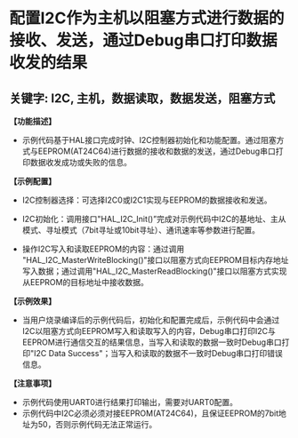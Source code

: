 # 配置I2C作为主机以阻塞方式进行数据的接收、发送，通过Debug串口打印数据收发的结果
## 关键字: I2C, 主机，数据读取，数据发送，阻塞方式

**【功能描述】**
+ 示例代码基于HAL接口完成时钟、I2C控制器初始化和功能配置。通过阻塞方式与EEPROM(AT24C64)进行数据的接收和数据的发送，通过Debug串口打印数据收发成功或失败的信息。

**【示例配置】**
+ I2C控制器选择：可选择I2C0或I2C1实现与EEPROM的数据接收和发送。

+ I2C初始化：调用接口"HAL_I2C_Init()”完成对示例代码中I2C的基地址、主从模式、寻址模式（7bit寻址或10bit寻址）、通讯速率等参数进行配置。

+ 操作I2C写入和读取EEPROM的内容：通过调用 "HAL_I2C_MasterWriteBlocking()"接口以阻塞方式向EEPROM目标内存地址写入数据；通过调用"HAL_I2C_MasterReadBlocking()"接口以阻塞方式实现从EEPROM的目标地址中接收数据。

**【示例效果】**
+ 当用户烧录编译后的示例代码后，初始化和配置完成后，示例代码中会通过I2C以阻塞方式向EEPROM写入和读取写入的内容，Debug串口打印I2C与EEPROM进行通信交互的结果信息，当写入和读取的数据一致时Debug串口打印"I2C Data Success"；当写入和读取的数据不一致时Debug串口打印错误信息。

**【注意事项】**
+ 示例代码使用UART0进行结果打印输出，需要对UART0配置。
+ 示例代码中I2C必须必须对接EEPROM(AT24C64)，且保证EEPROM的7bit地址为50，否则示例代码无法正常运行。
